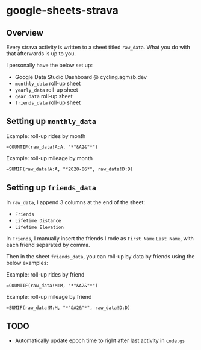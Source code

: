 # google-sheets-strava

## Overview

Every strava activity is written to a sheet titled `raw_data`. What you do with that afterwards is up to you.

I personally have the below set up:
- Google Data Studio Dashboard @ cycling.agmsb.dev
- `monthly_data` roll-up sheet
- `yearly_data` roll-up sheet
- `gear_data` roll-up sheet
- `friends_data` roll-up sheet

## Setting up `monthly_data`

Example: roll-up rides by month
```
=COUNTIF(raw_data!A:A, "*"&A2&"*")
```

Example: roll-up mileage by month
```
=SUMIF(raw_data!A:A, "*2020-06*", raw_data!D:D)
```

## Setting up `friends_data`

In `raw_data`, I append 3 columns at the end of the sheet:
- `Friends`
- `Lifetime Distance`
- `Lifetime Elevation`

In `Friends`, I manually insert the friends I rode as `First Name` `Last Name`, with each friend separated by comma. 

Then in the sheet `friends_data`, you can roll-up by data by friends using the below examples:

Example: roll-up rides by friend
```
=COUNTIF(raw_data!M:M, "*"&A2&"*")
```

Example: roll-up mileage by friend
```
=SUMIF(raw_data!M:M, "*"&A2&"*", raw_data!D:D)
```

## TODO

- Automatically update epoch time to right after last activity in `code.gs`
